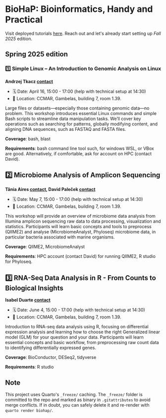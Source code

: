 # BioHaP: Bioinformatics, Handy and Practical

Visit deployed tutorials [here](https://py-ualg.github.io/biohap/). Reach out and let's already start setting up *Fall 2025* edition.

## Spring 2025 edition

### 1️⃣ Simple Linux – An Introduction to Genomic Analysis on Linux

**Andrzej Tkacz [contact](mailto:atkacz@ualg.pt)**

- 🗓 Date: April 16, 15:00 - 17:00 (help with technical setup at 14:30)
- 📍 Location: CCMAR, Gambelas, building 7, room 1.39.

Large files or datasets—especially those containing genomic data—no problem. This workshop introduces essential Linux commands and simple Bash scripts to streamline data manipulation tasks. We’ll cover key operations such as searching for patterns, globally modifying content, and aligning DNA sequences, such as FASTAQ and FASTA files.

**Coverage**: bash, blast

**Requirements**: bash command line tool such, for windows WSL, or VBox are good. Alternatively, if comfortable, ask for account on HPC (contact David).

## 2️⃣ Microbiome Analysis of Amplicon Sequencing 

**Tânia Aires [contact](mailto:taires@ualg.pt), David Paleček [contact](mailto:dpalecek@ualg.pt)**

- 🗓 Date: May 7, 15:00 - 17:00 (help with technical setup at 14:30)
- 📍 Location: CCMAR, Gambelas, building 7, room 1.39.

This workshop will provide an overview of microbiome data analysis from Illumina amplicon sequencing raw data to data processing, visualization and statistics. Participants will learn basic concepts and tools to preprocess (QIIME2) and analyse (MicrobiomeAnalyst, Phyloseq) microbiome data, in particular bacteria associated with marine organisms.

**Coverage**: QIIME2, MicrobiomeAnalyst

**Requirements**: HPC account (contact David) for running QIIME2, R studio for Phyloseq.

## 3️⃣ RNA-Seq Data Analysis in R - From Counts to Biological Insights

**Isabel Duarte [contact](mailto:isabel.duarte@gmail.com)**

- 🗓 Date: June 4, 15:00 - 17:00 (help with technical setup at 14:30)
- 📍 Location: CCMAR, Gambelas, building 7, room 1.39.

Introduction to RNA-seq data analysis using R, focusing on differential expression analysis and learning how to choose the right Generalized linear model (GLM) for your question and your data. Participants will learn essential concepts and basic workflow, from preprocessing raw count data to identifying differentially expressed genes.

**Coverage**: BioConductor, DESeq2, tidyverse

**Requirements**: R studio

## Note

This project uses Quarto's `_freeze/` caching. The `_freeze/` folder is committed to the repo and marked as binary in `.gitattributes` to avoid merge conflicts. If in doubt, you can safely delete it and re-render with `quarto render biohap/`.
